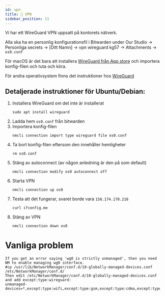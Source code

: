 ```yaml
---
id: vpn
title: 📡 VPN
sidebar_position: 11
---
```

Vi har ett WireGuard VPN uppsatt på kontorets nätverk.

Alla ska ha en personlig konfigurationsfil i Bitwarden under Our Studio -> Personliga secrets -> \[Ditt Namn\] -> vpn wireguard kg57 -> Attachments -> `os0.conf`

För macOS är det bara att installera [WireGuard från App store](https://itunes.apple.com/us/app/wireguard/id1451685025?ls=1&mt=12) och importera konfig-filen och tuta och köra.

För andra operativsystem finns det instruktioner hos [WireGuard](https://www.wireguard.com/install/)

## Detaljerade instruktioner för Ubuntu/Debian:

1. Installera WireGuard om det inte är installerat
    ```
    sudo apt install wireguard
    ```
2. Ladda hem `os0.conf` från bitwarden
3. Importera konfig-filen
    ```
    nmcli connection import type wireguard file os0.conf
    ```
4. Ta bort konfig-filen eftersom den innehåller hemligheter
    ```
    rm os0.conf
    ```
5. Stäng av autoconnect (av någon anledning är den på som default)
    ```
    nmcli connection modify os0 autoconnect off
    ```
6. Starta VPN
    ```
    nmcli connection up os0
    ```
7. Testa att det fungerar, svaret borde vara `158.174.170.218`
    ```
    curl ifconfig.me
    ```
8. Stäng av VPN
    ```
    nmcli connection down os0
    ```

# Vanliga problem
```
If you get an error saying 'wg0 is strictly unmanaged', then you need NM to enable managing wg0 interface.
#cp /usr/lib/NetworkManager/conf.d/10-globally-managed-devices.conf /etc/NetworkManager/conf.d/
Then edit /etc/NetworkManager/conf.d/10-globally-managed-devices.conf and add except:type:wireguard:
unmanaged-devices=*,except:type:wifi,except:type:gsm,except:type:cdma,except:type:wireguard
```